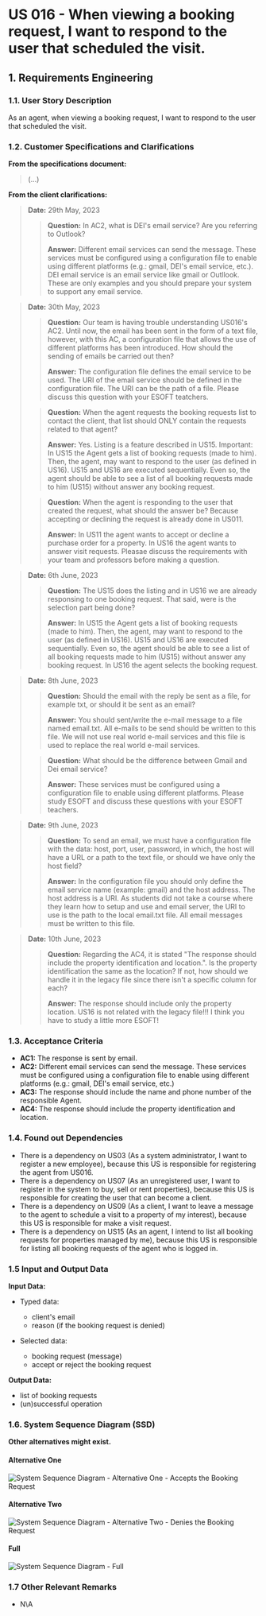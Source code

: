 # US 016 - When viewing a booking request, I want to respond to the user that scheduled the visit.

## 1. Requirements Engineering


### 1.1. User Story Description


As an agent, when viewing a booking request, I want to respond to the user that scheduled the visit.



### 1.2. Customer Specifications and Clarifications 


**From the specifications document:**

> (...)



**From the client clarifications:**

> **Date:** 29th May, 2023
> 
> > **Question:** In AC2, what is DEI's email service? Are you referring to Outlook?
> >
> >  **Answer:** Different email services can send the message. These services must be configured using a configuration file to enable using
> different platforms (e.g.: gmail, DEI's email service, etc.). DEI email service is an email service like gmail or Outllook.
> These are only examples and you should prepare your system to support any email service.


> **Date:** 30th May, 2023
>
> > **Question:** Our team is having trouble understanding US016's AC2. Until now, the email has been sent in the form of a 
> text file, however, with this AC, a configuration file that allows the use of different platforms has been introduced. 
> How should the sending of emails be carried out then?
> >
> >  **Answer:** The configuration file defines the email service to be used. The URI of the email service should be defined 
> in the configuration file. The URI can be the path of a file. Please discuss this question with your ESOFT teatchers.
> 
> > **Question:** When the agent requests the booking requests list to contact the client, that list should ONLY contain the requests related to that agent?
> >
> >  **Answer:** Yes. Listing is a feature described in US15.
> Important: In US15 the Agent gets a list of booking requests (made to him). Then, the agent, may want to respond to the user (as defined in US16). 
> US15 and US16 are executed sequentially. Even so, the agent should be able to see a list of all booking requests made to him (US15) 
> without answer any booking request.
> 
> > **Question:** When the agent is responding to the user that created the request, what should the answer be? Because accepting or 
> declining the request is already done in US011.
> >
> > **Answer:** In US11 the agent wants to accept or decline a purchase order for a property. In US16 the agent wants to answer visit requests. 
> Pleasae discuss the requirements with your team and professors before making a question.

> **Date:** 6th June, 2023
> 
> > **Question:** The US15 does the listing and in US16 we are already responsing to one booking request. That said, were is the selection part being done?
> >
> > **Answer:** In US15 the Agent gets a list of booking requests (made to him). Then, the agent, may want to respond to the user (as defined in US16). 
> US15 and US16 are executed sequentially. Even so, the agent should be able to see a list of all booking requests made to him (US15) without answer 
> any booking request. In US16 the agent selects the booking request.

> **Date:** 8th June, 2023
> 
> > **Question:** Should the email with the reply be sent as a file, for example txt, or should it be sent as an email?
> >
> > **Answer:** You should sent/write the e-mail message to a file named email.txt. All e-mails to be send should be written to this file. 
> We will not use real world e-mail services and this file is used to replace the real world e-mail services.
> 
> > **Question:** What should be the difference between Gmail and Dei email service?
> >
> > **Answer:** These services must be configured using a configuration file to enable using different platforms. 
> Please study ESOFT and discuss these questions with your ESOFT teachers.

> **Date:** 9th June, 2023
> 
> > **Question:** To send an email, we must have a configuration file with the data: host, port, user, password, in which, the host will have a 
> URL or a path to the text file, or should we have only the host field?
> >
> > **Answer:** In the configuration file you should only define the email service name (example: gmail) and the host address. The host address is a URI. 
> As students did not take a course where they learn how to setup and use and email server, the URI to use is the path to the local email.txt file. 
> All email messages must be written to this file.

> **Date:** 10th June, 2023
> 
> > **Question:** Regarding the AC4, it is stated "The response should include the property identification and location.". 
> Is the property identification the same as the location? If not, how should we handle it in the legacy file since there isn't a specific column for each?
> >
> > **Answer:** The response should include only the property location. US16 is not related with the legacy file!!! I think you have to study a little more ESOFT!





### 1.3. Acceptance Criteria


* **AC1:** The response is sent by email.
* **AC2:** Different email services can send the message. These services must be configured using a configuration file to enable using different platforms (e.g.: gmail, DEI's email service, etc.)
* **AC3:** The response should include the name and phone number of the responsible Agent.
* **AC4:** The response should include the property identification and location.


### 1.4. Found out Dependencies


* There is a dependency on US03 (As a system administrator, I want to register a new employee), because this US is responsible for registering the agent from US016.
* There is a dependency on US07 (As an unregistered user, I want to register in the system to buy, sell or rent properties), because this US is responsible for creating the user that can become a client.
* There is a dependency on US09 (As a client, I want to leave a message to the agent to schedule a visit to a property of my interest), because this US is responsible for make a visit request.
* There is a dependency on US15 (As an agent, I intend to list all booking requests for properties managed by me), because this US is responsible for listing all booking requests of the agent who is logged in.


### 1.5 Input and Output Data


**Input Data:**

* Typed data:
	* client's email
    * reason (if the booking request is denied) 
	
* Selected data:
	* booking request (message)
    * accept or reject the booking request


**Output Data:**

* list of booking requests
* (un)successful operation

### 1.6. System Sequence Diagram (SSD)

**Other alternatives might exist.**

#### Alternative One

![System Sequence Diagram - Alternative One - Accepts the Booking Request](svg/us016-system-sequence-diagram-alternative-one.svg)

#### Alternative Two

![System Sequence Diagram - Alternative Two - Denies the Booking Request](svg/us016-system-sequence-diagram-alternative-two.svg)

#### Full

![System Sequence Diagram - Full](svg/us016-system-sequence-diagram-full.svg)


### 1.7 Other Relevant Remarks

* N\A